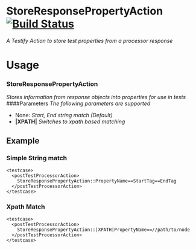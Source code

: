 # StoreResponsePropertyAction [![Build Status](https://travis-ci.org/testify/StoreResponsePropertyAction.svg?branch=master)](https://travis-ci.org/testify/StoreResponsePropertyAction)
*A Testify Action to store test properties from a processor response*

# Usage
### StoreResponsePropertyAction
  *Stores information from response objects into properties for use in tests*
####Parameters
  *The following parameters are supported*
* None:             _Start, End string match (Default)_
* **|XPATH|**       _Switches to xpath based matching_

## Example
### Simple String match

    <testcase>
      <postTestProcessorAction>
        StoreResponsePropertyAction::PropertyName==StartTag==EndTag
      </postTestProcessorAction>
    </testcase>

### Xpath Match

    <testcase>
      <postTestProcessorAction>
        StoreResponsePropertyAction::|XPATH|PropertyName==//path/to/node
      </postTestProcessorAction>
    </testcase>

